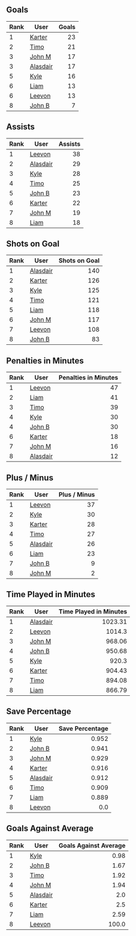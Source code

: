 ## Goals
| Rank | User | Goals |
| :--- | ---- | ---------: |
| 1 | [Karter](https://github.com/llevasseur/fantasy-hockey-league/blob/main/ROSTERS.md#Karter) |  23 |
| 2 | [Timo](https://github.com/llevasseur/fantasy-hockey-league/blob/main/ROSTERS.md#Timo) |  21 |
| 3 | [John M](https://github.com/llevasseur/fantasy-hockey-league/blob/main/ROSTERS.md#John-M) |  17 |
| 3 | [Alasdair](https://github.com/llevasseur/fantasy-hockey-league/blob/main/ROSTERS.md#Alasdair) |  17 |
| 5 | [Kyle](https://github.com/llevasseur/fantasy-hockey-league/blob/main/ROSTERS.md#Kyle) |  16 |
| 6 | [Liam](https://github.com/llevasseur/fantasy-hockey-league/blob/main/ROSTERS.md#Liam) |  13 |
| 6 | [Leevon](https://github.com/llevasseur/fantasy-hockey-league/blob/main/ROSTERS.md#Leevon) |  13 |
| 8 | [John B](https://github.com/llevasseur/fantasy-hockey-league/blob/main/ROSTERS.md#John-B) |  7 |
## Assists
| Rank | User | Assists |
| :--- | ---- | ---------: |
| 1 | [Leevon](https://github.com/llevasseur/fantasy-hockey-league/blob/main/ROSTERS.md#Leevon) |  38 |
| 2 | [Alasdair](https://github.com/llevasseur/fantasy-hockey-league/blob/main/ROSTERS.md#Alasdair) |  29 |
| 3 | [Kyle](https://github.com/llevasseur/fantasy-hockey-league/blob/main/ROSTERS.md#Kyle) |  28 |
| 4 | [Timo](https://github.com/llevasseur/fantasy-hockey-league/blob/main/ROSTERS.md#Timo) |  25 |
| 5 | [John B](https://github.com/llevasseur/fantasy-hockey-league/blob/main/ROSTERS.md#John-B) |  23 |
| 6 | [Karter](https://github.com/llevasseur/fantasy-hockey-league/blob/main/ROSTERS.md#Karter) |  22 |
| 7 | [John M](https://github.com/llevasseur/fantasy-hockey-league/blob/main/ROSTERS.md#John-M) |  19 |
| 8 | [Liam](https://github.com/llevasseur/fantasy-hockey-league/blob/main/ROSTERS.md#Liam) |  18 |
## Shots on Goal
| Rank | User | Shots on Goal |
| :--- | ---- | ---------: |
| 1 | [Alasdair](https://github.com/llevasseur/fantasy-hockey-league/blob/main/ROSTERS.md#Alasdair) |  140 |
| 2 | [Karter](https://github.com/llevasseur/fantasy-hockey-league/blob/main/ROSTERS.md#Karter) |  126 |
| 3 | [Kyle](https://github.com/llevasseur/fantasy-hockey-league/blob/main/ROSTERS.md#Kyle) |  125 |
| 4 | [Timo](https://github.com/llevasseur/fantasy-hockey-league/blob/main/ROSTERS.md#Timo) |  121 |
| 5 | [Liam](https://github.com/llevasseur/fantasy-hockey-league/blob/main/ROSTERS.md#Liam) |  118 |
| 6 | [John M](https://github.com/llevasseur/fantasy-hockey-league/blob/main/ROSTERS.md#John-M) |  117 |
| 7 | [Leevon](https://github.com/llevasseur/fantasy-hockey-league/blob/main/ROSTERS.md#Leevon) |  108 |
| 8 | [John B](https://github.com/llevasseur/fantasy-hockey-league/blob/main/ROSTERS.md#John-B) |  83 |
## Penalties in Minutes
| Rank | User | Penalties in Minutes |
| :--- | ---- | ---------: |
| 1 | [Leevon](https://github.com/llevasseur/fantasy-hockey-league/blob/main/ROSTERS.md#Leevon) |  47 |
| 2 | [Liam](https://github.com/llevasseur/fantasy-hockey-league/blob/main/ROSTERS.md#Liam) |  41 |
| 3 | [Timo](https://github.com/llevasseur/fantasy-hockey-league/blob/main/ROSTERS.md#Timo) |  39 |
| 4 | [Kyle](https://github.com/llevasseur/fantasy-hockey-league/blob/main/ROSTERS.md#Kyle) |  30 |
| 4 | [John B](https://github.com/llevasseur/fantasy-hockey-league/blob/main/ROSTERS.md#John-B) |  30 |
| 6 | [Karter](https://github.com/llevasseur/fantasy-hockey-league/blob/main/ROSTERS.md#Karter) |  18 |
| 7 | [John M](https://github.com/llevasseur/fantasy-hockey-league/blob/main/ROSTERS.md#John-M) |  16 |
| 8 | [Alasdair](https://github.com/llevasseur/fantasy-hockey-league/blob/main/ROSTERS.md#Alasdair) |  12 |
## Plus / Minus
| Rank | User | Plus / Minus |
| :--- | ---- | ---------: |
| 1 | [Leevon](https://github.com/llevasseur/fantasy-hockey-league/blob/main/ROSTERS.md#Leevon) |  37 |
| 2 | [Kyle](https://github.com/llevasseur/fantasy-hockey-league/blob/main/ROSTERS.md#Kyle) |  30 |
| 3 | [Karter](https://github.com/llevasseur/fantasy-hockey-league/blob/main/ROSTERS.md#Karter) |  28 |
| 4 | [Timo](https://github.com/llevasseur/fantasy-hockey-league/blob/main/ROSTERS.md#Timo) |  27 |
| 5 | [Alasdair](https://github.com/llevasseur/fantasy-hockey-league/blob/main/ROSTERS.md#Alasdair) |  26 |
| 6 | [Liam](https://github.com/llevasseur/fantasy-hockey-league/blob/main/ROSTERS.md#Liam) |  23 |
| 7 | [John B](https://github.com/llevasseur/fantasy-hockey-league/blob/main/ROSTERS.md#John-B) |  9 |
| 8 | [John M](https://github.com/llevasseur/fantasy-hockey-league/blob/main/ROSTERS.md#John-M) |  2 |
## Time Played in Minutes
| Rank | User | Time Played in Minutes |
| :--- | ---- | ---------: |
| 1 | [Alasdair](https://github.com/llevasseur/fantasy-hockey-league/blob/main/ROSTERS.md#Alasdair) |  1023.31 |
| 2 | [Leevon](https://github.com/llevasseur/fantasy-hockey-league/blob/main/ROSTERS.md#Leevon) |  1014.3 |
| 3 | [John M](https://github.com/llevasseur/fantasy-hockey-league/blob/main/ROSTERS.md#John-M) |  968.06 |
| 4 | [John B](https://github.com/llevasseur/fantasy-hockey-league/blob/main/ROSTERS.md#John-B) |  950.68 |
| 5 | [Kyle](https://github.com/llevasseur/fantasy-hockey-league/blob/main/ROSTERS.md#Kyle) |  920.3 |
| 6 | [Karter](https://github.com/llevasseur/fantasy-hockey-league/blob/main/ROSTERS.md#Karter) |  904.43 |
| 7 | [Timo](https://github.com/llevasseur/fantasy-hockey-league/blob/main/ROSTERS.md#Timo) |  894.08 |
| 8 | [Liam](https://github.com/llevasseur/fantasy-hockey-league/blob/main/ROSTERS.md#Liam) |  866.79 |
## Save Percentage
| Rank | User | Save Percentage |
| :--- | ---- | ---------: |
| 1 | [Kyle](https://github.com/llevasseur/fantasy-hockey-league/blob/main/ROSTERS.md#Kyle) |  0.952 |
| 2 | [John B](https://github.com/llevasseur/fantasy-hockey-league/blob/main/ROSTERS.md#John-B) |  0.941 |
| 3 | [John M](https://github.com/llevasseur/fantasy-hockey-league/blob/main/ROSTERS.md#John-M) |  0.929 |
| 4 | [Karter](https://github.com/llevasseur/fantasy-hockey-league/blob/main/ROSTERS.md#Karter) |  0.916 |
| 5 | [Alasdair](https://github.com/llevasseur/fantasy-hockey-league/blob/main/ROSTERS.md#Alasdair) |  0.912 |
| 6 | [Timo](https://github.com/llevasseur/fantasy-hockey-league/blob/main/ROSTERS.md#Timo) |  0.909 |
| 7 | [Liam](https://github.com/llevasseur/fantasy-hockey-league/blob/main/ROSTERS.md#Liam) |  0.889 |
| 8 | [Leevon](https://github.com/llevasseur/fantasy-hockey-league/blob/main/ROSTERS.md#Leevon) |  0.0 |
## Goals Against Average
| Rank | User | Goals Against Average |
| :--- | ---- | ---------: |
| 1 | [Kyle](https://github.com/llevasseur/fantasy-hockey-league/blob/main/ROSTERS.md#Kyle) |  0.98 |
| 2 | [John B](https://github.com/llevasseur/fantasy-hockey-league/blob/main/ROSTERS.md#John-B) |  1.67 |
| 3 | [Timo](https://github.com/llevasseur/fantasy-hockey-league/blob/main/ROSTERS.md#Timo) |  1.92 |
| 4 | [John M](https://github.com/llevasseur/fantasy-hockey-league/blob/main/ROSTERS.md#John-M) |  1.94 |
| 5 | [Alasdair](https://github.com/llevasseur/fantasy-hockey-league/blob/main/ROSTERS.md#Alasdair) |  2.0 |
| 6 | [Karter](https://github.com/llevasseur/fantasy-hockey-league/blob/main/ROSTERS.md#Karter) |  2.5 |
| 7 | [Liam](https://github.com/llevasseur/fantasy-hockey-league/blob/main/ROSTERS.md#Liam) |  2.59 |
| 8 | [Leevon](https://github.com/llevasseur/fantasy-hockey-league/blob/main/ROSTERS.md#Leevon) |  100.0 |
